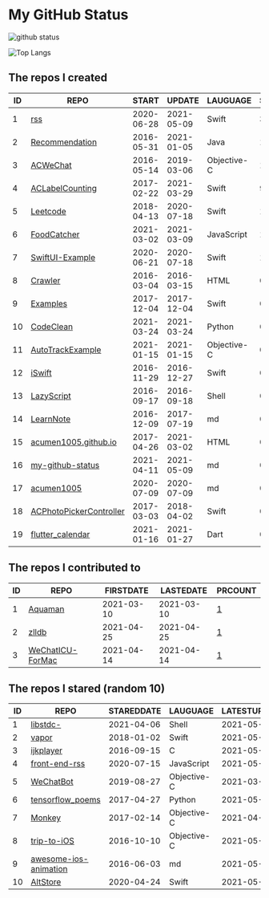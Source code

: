 # My GitHub Status

<img src="https://github-readme-stats-1.yihong0618.vercel.app/api?username=acumen1005&show_icons=true&&&hide_title=true&count_private=true" alt="github status" />

![Top Langs](https://github-readme-stats-1.yihong0618.vercel.app/api/top-langs/?username=acumen1005&layout=compact)

<!--START_SECTION:my_github-->
## The repos I created
| ID |                                       REPO                                       |   START    |   UPDATE   |  LAUGUAGE   | STARS |
|----|----------------------------------------------------------------------------------|------------|------------|-------------|-------|
|  1 | [rss](https://github.com/acumen1005/rss)                                         | 2020-06-28 | 2021-05-09 | Swift       |    30 |
|  2 | [Recommendation](https://github.com/acumen1005/Recommendation)                   | 2016-05-31 | 2021-01-05 | Java        |    18 |
|  3 | [ACWeChat](https://github.com/acumen1005/ACWeChat)                               | 2016-05-14 | 2019-03-06 | Objective-C |    14 |
|  4 | [ACLabelCounting](https://github.com/acumen1005/ACLabelCounting)                 | 2017-02-22 | 2021-03-29 | Swift       |     9 |
|  5 | [Leetcode](https://github.com/acumen1005/Leetcode)                               | 2018-04-13 | 2020-07-18 | Swift       |     1 |
|  6 | [FoodCatcher](https://github.com/acumen1005/FoodCatcher)                         | 2021-03-02 | 2021-03-09 | JavaScript  |     1 |
|  7 | [SwiftUI-Example](https://github.com/acumen1005/SwiftUI-Example)                 | 2020-06-21 | 2020-07-18 | Swift       |     1 |
|  8 | [Crawler](https://github.com/acumen1005/Crawler)                                 | 2016-03-04 | 2016-03-15 | HTML        |     0 |
|  9 | [Examples](https://github.com/acumen1005/Examples)                               | 2017-12-04 | 2017-12-04 | Swift       |     0 |
| 10 | [CodeClean](https://github.com/acumen1005/CodeClean)                             | 2021-03-24 | 2021-03-24 | Python      |     0 |
| 11 | [AutoTrackExample](https://github.com/acumen1005/AutoTrackExample)               | 2021-01-15 | 2021-01-15 | Objective-C |     0 |
| 12 | [iSwift](https://github.com/acumen1005/iSwift)                                   | 2016-11-29 | 2016-12-27 | Swift       |     0 |
| 13 | [LazyScript](https://github.com/acumen1005/LazyScript)                           | 2016-09-17 | 2016-09-18 | Shell       |     0 |
| 14 | [LearnNote](https://github.com/acumen1005/LearnNote)                             | 2016-12-09 | 2017-07-19 | md          |     0 |
| 15 | [acumen1005.github.io](https://github.com/acumen1005/acumen1005.github.io)       | 2017-04-26 | 2021-03-02 | HTML        |     0 |
| 16 | [my-github-status](https://github.com/acumen1005/my-github-status)               | 2021-04-11 | 2021-05-09 | md          |     0 |
| 17 | [acumen1005](https://github.com/acumen1005/acumen1005)                           | 2020-07-09 | 2020-07-09 | md          |     0 |
| 18 | [ACPhotoPickerController](https://github.com/acumen1005/ACPhotoPickerController) | 2017-03-03 | 2018-04-02 | Swift       |     0 |
| 19 | [flutter_calendar](https://github.com/acumen1005/flutter_calendar)               | 2021-01-16 | 2021-01-27 | Dart        |     0 |

## The repos I contributed to
| ID |                               REPO                                | FIRSTDATE  | LASTEDATE  |                                        PRCOUNT                                         |
|----|-------------------------------------------------------------------|------------|------------|----------------------------------------------------------------------------------------|
|  1 | [Aquaman](https://github.com/bawn/Aquaman)                        | 2021-03-10 | 2021-03-10 | [1](https://github.com/bawn/Aquaman/pulls?q=is%3Apr+author%3Aacumen1005)               |
|  2 | [zlldb](https://github.com/everettjf/zlldb)                       | 2021-04-25 | 2021-04-25 | [1](https://github.com/everettjf/zlldb/pulls?q=is%3Apr+author%3Aacumen1005)            |
|  3 | [WeChatICU-ForMac](https://github.com/MustangYM/WeChatICU-ForMac) | 2021-04-14 | 2021-04-14 | [1](https://github.com/MustangYM/WeChatICU-ForMac/pulls?q=is%3Apr+author%3Aacumen1005) |

## The repos I stared (random 10)
| ID |                                     REPO                                     | STAREDDATE |  LAUGUAGE   | LATESTUPDATE |
|----|------------------------------------------------------------------------------|------------|-------------|--------------|
|  1 | [libstdc-](https://github.com/devdawei/libstdc-)                             | 2021-04-06 | Shell       | 2021-05-15   |
|  2 | [vapor](https://github.com/vapor/vapor)                                      | 2018-01-02 | Swift       | 2021-05-15   |
|  3 | [ijkplayer](https://github.com/bilibili/ijkplayer)                           | 2016-09-15 | C           | 2021-05-15   |
|  4 | [front-end-rss](https://github.com/ChanceYu/front-end-rss)                   | 2020-07-15 | JavaScript  | 2021-05-15   |
|  5 | [WeChatBot](https://github.com/onezens/WeChatBot)                            | 2019-08-27 | Objective-C | 2021-03-17   |
|  6 | [tensorflow_poems](https://github.com/jinfagang/tensorflow_poems)            | 2017-04-27 | Python      | 2021-05-14   |
|  7 | [Monkey](https://github.com/coderyi/Monkey)                                  | 2017-02-14 | Objective-C | 2021-04-26   |
|  8 | [trip-to-iOS](https://github.com/Aufree/trip-to-iOS)                         | 2016-10-10 | Objective-C | 2021-05-13   |
|  9 | [awesome-ios-animation](https://github.com/onmyway133/awesome-ios-animation) | 2016-06-03 | md          | 2021-05-13   |
| 10 | [AltStore](https://github.com/rileytestut/AltStore)                          | 2020-04-24 | Swift       | 2021-05-15   |

<!--END_SECTION:my_github-->